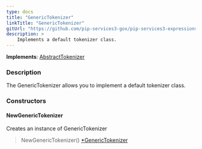 ```yaml
---
type: docs
title: "GenericTokenizer"
linkTitle: "GenericTokenizer"
gitUrl: "https://github.com/pip-services3-gox/pip-services3-expressions-gox"
description: > 
    Implements a default tokenizer class.
---
```


**Implements**: [AbstractTokenizer](../../abstract_tokenizer)

### Description

The GenericTokenizer allows you to implement a default tokenizer class.  

### Constructors

#### NewGenericTokenizer
Creates an instance of GenericTokenizer

> NewGenericTokenizer() [*GenericTokenizer]()
